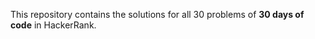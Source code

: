 This repository contains the solutions for all 30 problems of <b>30 days of code</b> in HackerRank.
